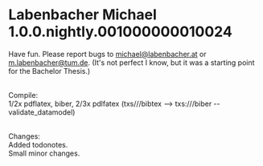 # Labenbacher Michael 1.0.0.nightly.001000000010024
Have fun. Please report bugs to michael@labenbacher.at or m.labenbacher@tum.de. (It's not perfect I know, but it was a starting point for the Bachelor Thesis.)<br /><br />

Compile:<br />
1/2x pdflatex, biber, 2/3x pdlfatex (txs///bibtex --> txs:///biber --validate_datamodel)<br /><br /> 

Changes:<br />
Added todonotes.<br />
Small minor changes.